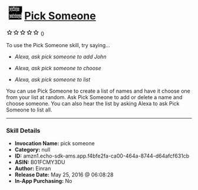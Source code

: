 # &nbsp;<img src="skill_icon" alt="Pick Someone icon" width="36"> [Pick Someone](http://alexa.amazon.com/#skills/amzn1.echo-sdk-ams.app.f4bfe2fa-ca00-464a-8744-d64afcf631cb)
![0 stars](../../images/ic_star_border_black_18dp_1x.png)![0 stars](../../images/ic_star_border_black_18dp_1x.png)![0 stars](../../images/ic_star_border_black_18dp_1x.png)![0 stars](../../images/ic_star_border_black_18dp_1x.png)![0 stars](../../images/ic_star_border_black_18dp_1x.png) 0

To use the Pick Someone skill, try saying...

* *Alexa, ask pick someone to add John*

* *Alexa, ask pick someone to choose*

* *Alexa, ask pick someone to list*

You can use Pick Someone to create a list of names and have it choose one from your list at random.  Ask Pick Someone to add or delete a name and choose someone. You can also hear the list by asking Alexa to ask Pick Someone to list all.

***

### Skill Details

* **Invocation Name:** pick someone
* **Category:** null
* **ID:** amzn1.echo-sdk-ams.app.f4bfe2fa-ca00-464a-8744-d64afcf631cb
* **ASIN:** B01FCMY3DU
* **Author:** Einran 
* **Release Date:** May 25, 2016 @ 06:08:28
* **In-App Purchasing:** No
